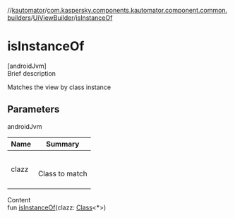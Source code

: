 //[kautomator](../../index.md)/[com.kaspersky.components.kautomator.component.common.builders](../index.md)/[UiViewBuilder](index.md)/[isInstanceOf](is-instance-of.md)



# isInstanceOf  
[androidJvm]  
Brief description  


Matches the view by class instance



## Parameters  
  
androidJvm  
  
|  Name|  Summary| 
|---|---|
| clazz| <br><br>Class to match<br><br>
  
  
Content  
fun [isInstanceOf](is-instance-of.md)(clazz: [Class](https://docs.oracle.com/javase/8/docs/api/java/lang/Class.html)<*>)  



